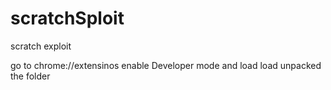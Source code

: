 # scratchSploit
scratch exploit

go to chrome://extensinos enable Developer mode
and load load unpacked the folder
